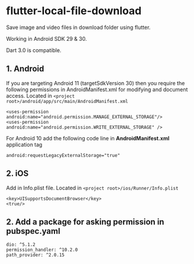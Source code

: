 # flutter-local-file-download
Save image and video files in download folder using flutter.

Working in Android SDK 29 & 30.


Dart 3.0 is compatible.

## 1. Android 
If you are targeting Android 11 (targetSdkVersion 30) then you require the following permissions in AndroidManifest.xml for modifying and document access.
Located in ``` <project root>/android/app/src/main/AndroidManifest.xml ```
   
```
<uses-permission android:name="android.permission.MANAGE_EXTERNAL_STORAGE"/>
<uses-permission android:name="android.permission.WRITE_EXTERNAL_STORAGE" />
```
   
 For Android 10 add the following code line in **AndroidManifest.xml** application tag
 ```
 android:requestLegacyExternalStorage="true"
```
## 2. iOS
Add in Info.plist file. Located in ``` <project root>/ios/Runner/Info.plist ```

``` 
<key>UISupportsDocumentBrowser</key>
<true/>
```


## 2. Add a package for asking permission in pubspec.yaml
```
dio: ^5.1.2
permission_handler: ^10.2.0
path_provider: ^2.0.15
```


